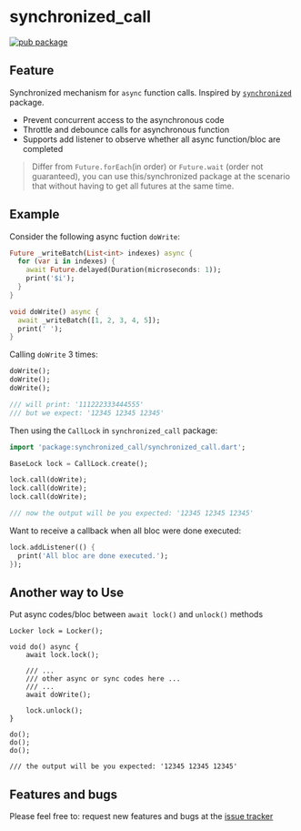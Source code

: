 # synchronized_call


[![pub package](https://img.shields.io/pub/v/synchronized_call.svg)](https://pub.dev/packages/synchronized_call)

## Feature

Synchronized mechanism for `async` function calls. Inspired by [`synchronized`](https://pub.dev/packages/synchronized) package.

* Prevent concurrent access to the asynchronous code
* Throttle and debounce calls for asynchronous function
* Supports add listener to observe whether all async function/bloc are completed


> Differ from `Future.forEach`(in order) or `Future.wait` (order not guaranteed), you can use this/synchronized package at the scenario that without having to get all futures at the same time.

## Example

Consider the following async fuction `doWrite`:

```dart
Future _writeBatch(List<int> indexes) async {
  for (var i in indexes) {
    await Future.delayed(Duration(microseconds: 1));
    print('$i');
  }
}

void doWrite() async {
  await _writeBatch([1, 2, 3, 4, 5]);
  print(' ');
}
```

Calling `doWrite` 3 times:

```dart
doWrite();
doWrite();
doWrite();

/// will print: '111222333444555'
/// but we expect: '12345 12345 12345'
```

Then using the `CallLock` in `synchronized_call` package:

```dart
import 'package:synchronized_call/synchronized_call.dart';

BaseLock lock = CallLock.create();

lock.call(doWrite);
lock.call(doWrite);
lock.call(doWrite);

/// now the output will be you expected: '12345 12345 12345'
```

Want to receive a callback when all bloc were done executed:
```dart
lock.addListener(() {
  print('All bloc are done executed.');
});
```

## Another way to Use
Put async codes/bloc between `await lock()` and `unlock()` methods


    Locker lock = Locker();

    void do() async {
        await lock.lock();
    
        /// ...
        /// other async or sync codes here ...
        /// ...
        await doWrite();
        
        lock.unlock();
    }
    
    do();
    do();
    do();

    /// the output will be you expected: '12345 12345 12345'




## Features and bugs

Please feel free to:
request new features and bugs at the [issue tracker][tracker]



[tracker]: https://github.com/isaacselement/synchronized_call.dart/issues